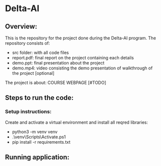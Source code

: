 # Delta-AI

## Overview:
This is the repository for the project done during the Delta-AI program. The repository consists of:
- src folder: with all code files
- report.pdf: final report on the project containing each details
- demo.ppt: final presentation about the project
- demo.mp4: video consisting the demo presentation of walkthrough of the project [optional]

The project is about: COURSE WEBPAGE
[#TODO]


## Steps to run the code:

### Setup instructions:
Create and activate a virtual environment and install all reqred libraries:
- python3 -m venv venv
- .\venv\Scripts\Activate.ps1
- pip install -r requirements.txt

## Running application: 

